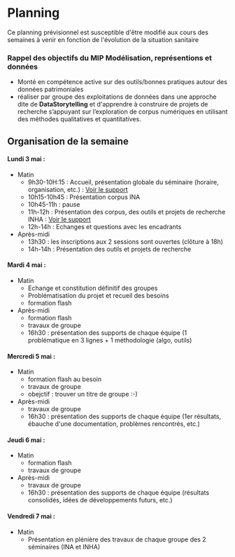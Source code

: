# Planning

Ce planning prévisionnel est susceptible d'être modifié aux cours des semaines à venir en fonction de l'évolution de la situation sanitaire

### Rappel des objectifs du MIP  **Modélisation, représentions et données**

* Monté en compétence active sur des outils/bonnes pratiques autour des données patrimoniales
* réaliser par groupe des exploitations de données dans une approche dite de **DataStorytelling** et   d'apprendre à construire de projets de recherche s’appuyant sur l’exploration de corpus numériques en utilisant des méthodes qualitatives et quantitatives.

## Organisation de la semaine

#### Lundi 3 mai  :
* Matin
   * 9h30-10H:15 : Accueil, présentation globale du séminaire (horaire, organisation, etc.) : [Voir le support](https://github.com/antoinecourtin/seminaire_M2_InfoCom_ParisNanterre_2021/blob/main/supports_intervenants/Pre%CC%81sentation3mai.pdf)
   * 10h15-10h45 : Présentation corpus INA
   * 10h45-11h : pause
   * 11h-12h : Présentation des corpus, des outils et projets de recherche INHA : [Voir le support](https://filesender.renater.fr/?s=download&token=2193ceda-6406-4296-947f-dd339bc7792b)
   * 12h-14h : Echanges et questions avec les encadrants
* Après-midi 
   * 13h30 : les inscriptions aux 2 sessions sont ouvertes (clôture à 18h) 
   * 14h-14h : Présentation des outils et projets de recherche


#### Mardi 4 mai  :
* Matin
   * Echange et constitution définitif des groupes
   * Problématisation du projet et recueil des besoins
   * formation flash
* Après-midi 
  * formation flash
  * travaux de groupe
  * 16h30 : présentation des supports de chaque équipe (1 problématique en 3 lignes + 1 méthodologie (algo, outils) 


#### Mercredi 5 mai :
* Matin
    * formation flash au besoin
    * travaux de groupe
    * obejctif : trouver un titre de groupe :-) 
* Après-midi 
  * travaux de groupe
  * 16h30 : présentation des supports de chaque équipe (1er résultats, ébauche d'une documentation, problèmes rencontrés, etc.)


#### Jeudi 6 mai :
* Matin 
  * formation flash
  * travaux de groupe
* Après-midi 
  * travaux de groupe
  * 16h30 : présentation des supports de chaque équipe (résultats consolidés, idées de développements futurs, etc.)


#### Vendredi 7 mai :
* Matin
  * Présentation en plénière des travaux de chaque groupe des 2 séminaires (INA et INHA)
